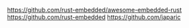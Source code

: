 
https://github.com/rust-embedded/awesome-embedded-rust
https://github.com/rust-embedded
https://github.com/japaric


